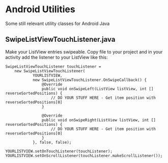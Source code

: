# Android Utilities
Some still relevant utility classes for Android Java

## SwipeListViewTouchListener.java
Make your ListView entries swipeable.
Copy file to your project and in your activity add the listener to your ListView like this:

```
SwipeListViewTouchListener touchListener =
    new SwipeListViewTouchListener(
            YOURLISTVIEW,
            new SwipeListViewTouchListener.OnSwipeCallback() {
                @Override
                public void onSwipeLeft(ListView listView, int [] reverseSortedPositions) {
                    // DO YOUR STUFF HERE - Get item position with reverseSortedPositions[0]
                }

                @Override
                public void onSwipeRight(ListView listView, int [] reverseSortedPositions) {
                    // DO YOUR STUFF HERE - Get item position with reverseSortedPositions[0]
                }
            }, false, false);

YOURLISTVIEW.setOnTouchListener(touchListener);
YOURLISTVIEW.setOnScrollListener(touchListener.makeScrollListener());
```
